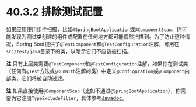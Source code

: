 # 40.3.2 排除测试配置

如果应用使用组件扫描，比如`@SpringBootApplication`或`@ComponentScan`，你可能发现为测试类创建的组件或配置在任何地方都可能偶然扫描到。为了防止这种情况，Spring Boot提供了`@TestComponent`和`@TestConfiguration`注解，可用在`src/test/java`目录下的类，以暗示它们不应该被扫描。

**注** 只有上层类需要`@TestComponent`和`@TestConfiguration`注解，如果你在测试类（任何有`@Test`方法或`@RunWith`注解的类）中定义`@Configuration`或`@Component`内部类，它们将被自动过滤。

**注** 如果直接使用`@ComponentScan`（比如不通过`@SpringBootApplication`），你需要为它注册`TypeExcludeFilter`，具体参考[Javadoc](http://docs.spring.io/spring-boot/docs/1.4.1.RELEASE/api/org/springframework/boot/context/TypeExcludeFilter.html)。

